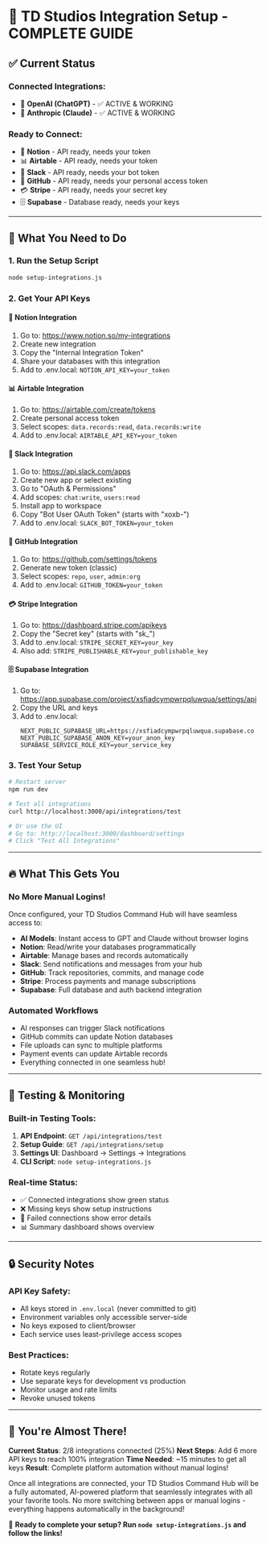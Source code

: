 # 🚀 TD Studios Integration Setup - COMPLETE GUIDE

## ✅ **Current Status**

### Connected Integrations:
- 🤖 **OpenAI (ChatGPT)** - ✅ ACTIVE & WORKING
- 🧠 **Anthropic (Claude)** - ✅ ACTIVE & WORKING

### Ready to Connect:
- 📝 **Notion** - API ready, needs your token
- 📊 **Airtable** - API ready, needs your token
- 💬 **Slack** - API ready, needs your bot token
- 🐙 **GitHub** - API ready, needs your personal access token
- 💳 **Stripe** - API ready, needs your secret key
- 🗄️ **Supabase** - Database ready, needs your keys

---

## 🎯 **What You Need to Do**

### 1. Run the Setup Script
```bash
node setup-integrations.js
```

### 2. Get Your API Keys

#### 📝 **Notion Integration**
1. Go to: https://www.notion.so/my-integrations
2. Create new integration
3. Copy the "Internal Integration Token"
4. Share your databases with this integration
5. Add to .env.local: `NOTION_API_KEY=your_token`

#### 📊 **Airtable Integration**
1. Go to: https://airtable.com/create/tokens
2. Create personal access token
3. Select scopes: `data.records:read`, `data.records:write`
4. Add to .env.local: `AIRTABLE_API_KEY=your_token`

#### 💬 **Slack Integration**
1. Go to: https://api.slack.com/apps
2. Create new app or select existing
3. Go to "OAuth & Permissions"
4. Add scopes: `chat:write`, `users:read`
5. Install app to workspace
6. Copy "Bot User OAuth Token" (starts with "xoxb-")
7. Add to .env.local: `SLACK_BOT_TOKEN=your_token`

#### 🐙 **GitHub Integration**
1. Go to: https://github.com/settings/tokens
2. Generate new token (classic)
3. Select scopes: `repo`, `user`, `admin:org`
4. Add to .env.local: `GITHUB_TOKEN=your_token`

#### 💳 **Stripe Integration**
1. Go to: https://dashboard.stripe.com/apikeys
2. Copy the "Secret key" (starts with "sk_")
3. Add to .env.local: `STRIPE_SECRET_KEY=your_key`
4. Also add: `STRIPE_PUBLISHABLE_KEY=your_publishable_key`

#### 🗄️ **Supabase Integration**
1. Go to: https://app.supabase.com/project/xsfiadcympwrpqluwqua/settings/api
2. Copy the URL and keys
3. Add to .env.local:
   ```
   NEXT_PUBLIC_SUPABASE_URL=https://xsfiadcympwrpqluwqua.supabase.co
   NEXT_PUBLIC_SUPABASE_ANON_KEY=your_anon_key
   SUPABASE_SERVICE_ROLE_KEY=your_service_key
   ```

### 3. Test Your Setup
```bash
# Restart server
npm run dev

# Test all integrations
curl http://localhost:3000/api/integrations/test

# Or use the UI
# Go to: http://localhost:3000/dashboard/settings
# Click "Test All Integrations"
```

---

## 🔥 **What This Gets You**

### **No More Manual Logins!**
Once configured, your TD Studios Command Hub will have seamless access to:

- **AI Models**: Instant access to GPT and Claude without browser logins
- **Notion**: Read/write your databases programmatically
- **Airtable**: Manage bases and records automatically
- **Slack**: Send notifications and messages from your hub
- **GitHub**: Track repositories, commits, and manage code
- **Stripe**: Process payments and manage subscriptions
- **Supabase**: Full database and auth backend integration

### **Automated Workflows**
- AI responses can trigger Slack notifications
- GitHub commits can update Notion databases
- File uploads can sync to multiple platforms
- Payment events can update Airtable records
- Everything connected in one seamless hub!

---

## 🧪 **Testing & Monitoring**

### Built-in Testing Tools:
1. **API Endpoint**: `GET /api/integrations/test`
2. **Setup Guide**: `GET /api/integrations/setup`
3. **Settings UI**: Dashboard → Settings → Integrations
4. **CLI Script**: `node setup-integrations.js`

### Real-time Status:
- ✅ Connected integrations show green status
- ❌ Missing keys show setup instructions
- 🔄 Failed connections show error details
- 📊 Summary dashboard shows overview

---

## 🔒 **Security Notes**

### API Key Safety:
- All keys stored in `.env.local` (never committed to git)
- Environment variables only accessible server-side
- No keys exposed to client/browser
- Each service uses least-privilege access scopes

### Best Practices:
- Rotate keys regularly
- Use separate keys for development vs production
- Monitor usage and rate limits
- Revoke unused tokens

---

## 🎉 **You're Almost There!**

**Current Status**: 2/8 integrations connected (25%)
**Next Steps**: Add 6 more API keys to reach 100% integration
**Time Needed**: ~15 minutes to get all keys
**Result**: Complete platform automation without manual logins!

Once all integrations are connected, your TD Studios Command Hub will be a fully automated, AI-powered platform that seamlessly integrates with all your favorite tools. No more switching between apps or manual logins - everything happens automatically in the background!

🚀 **Ready to complete your setup? Run `node setup-integrations.js` and follow the links!**

